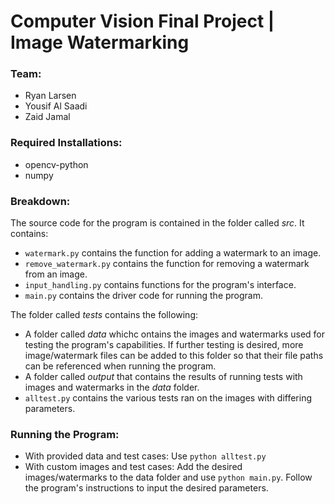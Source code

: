 # Computer Vision Final Project | Image Watermarking 

### Team:
- Ryan Larsen 
- Yousif Al Saadi
- Zaid Jamal 

### Required Installations:
- opencv-python
- numpy 

### Breakdown:
The source code for the program is contained in the folder called _src_. It contains:
- ```watermark.py``` contains the function for adding a watermark to an image. 
- ```remove_watermark.py``` contains the function for removing a watermark from an image.
- ```input_handling.py``` contains functions for the program's interface. 
- ```main.py``` contains the driver code for running the program. 

The folder called _tests_ contains the following:
- A folder called _data_ whichc ontains the images and watermarks used for testing the program's capabilities. If further testing is desired, more image/watermark files can be added to this folder so that their file paths can be referenced when running the program. 
- A folder called _output_ that contains the results of running tests with images and watermarks in the _data_ folder. 
- ```alltest.py``` contains the various tests ran on the images with differing parameters. 

### Running the Program:
- With provided data and test cases: Use ```python alltest.py```
- With custom images and test cases: Add the desired images/watermarks to the data folder and use ```python main.py```. Follow the program's instructions to input the desired parameters. 